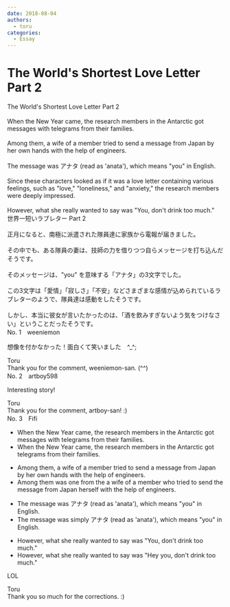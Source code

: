 ```yaml
---
date: 2018-08-04
authors:
  - toru
categories:
  - Essay
---
```


<h1 id="subject_show">The World's Shortest Love Letter Part 2</h1>
<div class="date" hidden>Aug 4, 2018 16:41</div>
<div id="post"><div id="body_show_ori">
The World's Shortest Love Letter Part 2<br/><br/>When the New Year came, the research members in the Antarctic got messages with telegrams from their families.<br/><br/>Among them, a wife of a member tried to send a message from Japan by her own hands with the help of engineers.<br/><br/>The message was アナタ (read as 'anata'), which means "you" in English.<br/><br/>Since these characters looked as if it was a love letter containing various feelings, such as "love," "loneliness," and "anxiety," the research members were deeply impressed.<br/><br/>However, what she really wanted to say was "You, don't drink too much."
</div></div>

<!-- more -->

<div id="post_ja"><div id="body_show_mo">
世界一短いラブレター Part 2<br/><br/>正月になると、南極に派遣された隊員達に家族から電報が届きました。<br/><br/>その中でも、ある隊員の妻は、技師の力を借りつつ自らメッセージを打ち込んだそうです。<br/><br/>そのメッセージは、"you" を意味する「アナタ」の3文字でした。<br/><br/>この3文字は「愛情」「寂しさ」「不安」などさまざまな感情が込められているラブレターのようで、隊員達は感動をしたそうです。<br/><br/>しかし、本当に彼女が言いたかったのは、「酒を飲みすぎないよう気をつけなさい」ということだったそうです。
</div></div>
<div id="block"><div class="first_name"> No. 1　<span class="just_name">weeniemon</span></div><div id="block2">
<p class="comment_small">
 想像を付かなかった！面白くて笑いました　^_^;
</p>

</div><div class="name"><span class="just_name">Toru</span><br>
Thank you for the comment, weeniemon-san. (^^)
</div>
</div>
<div id="block"><div class="first_name"> No. 2　<span class="just_name">artboy598</span></div><div id="block2">
<p class="comment_small">
 Interesting story!
</p>

</div><div class="name"><span class="just_name">Toru</span><br>
Thank you for the comment, artboy-san! :)
</div>
</div>
<div id="block"><div class="first_name"> No. 3　<span class="just_name">Fifi</span></div><div id="block2">
<ul class="correction_field">
<li class="incorrect">When the New Year came, the research members in the Antarctic got messages with telegrams from their families.</li>
<li class="corrected correct">
When the New Year came, the research members in the Antarctic got telegrams from their families.
</li>
</ul>
<ul class="correction_field">
<li class="incorrect">Among them, a wife of a member tried to send a message from Japan by her own hands with the help of engineers.</li>
<li class="corrected correct">
Among them was one from the a wife of a member who tried to send the message from Japan herself with the help of engineers.
</li>
</ul>
<ul class="correction_field">
<li class="incorrect">The message was アナタ (read as 'anata'), which means "you" in English.</li>
<li class="corrected correct">
The message was simply アナタ (read as 'anata'), which means "you" in English.
</li>
</ul>
<ul class="correction_field">
<li class="incorrect">However, what she really wanted to say was "You, don't drink too much."</li>
<li class="corrected correct">
However, what she really wanted to say was "Hey you, don't drink too much."
</li>
</ul>
<p class="comment_small">
 LOL
</p>

</div><div class="name"><span class="just_name">Toru</span><br>
Thank you so much for the corrections. :)
</div>
</div>
